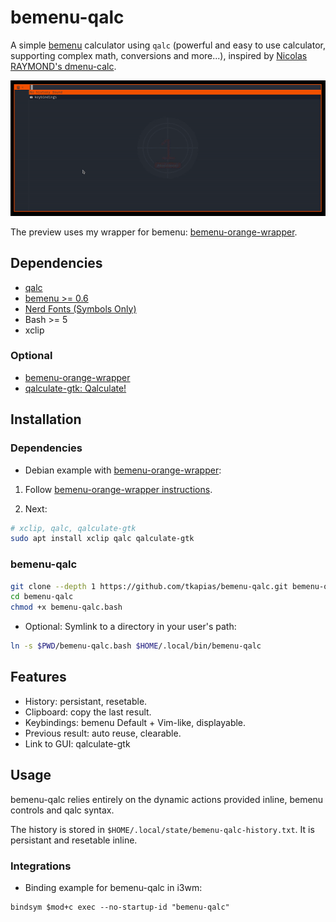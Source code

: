 # bemenu-qalc

A simple [bemenu](https://github.com/Cloudef/bemenu) calculator using `qalc` (powerful and easy to use calculator, supporting complex math, conversions and more...),  inspired by [Nicolas RAYMOND's dmenu-calc](https://github.com/Helcoume/dmenu-calc).

![preview](assets/preview.gif)

The preview uses my wrapper for bemenu: [bemenu-orange-wrapper](https://github.com/tkapias/bemenu-orange-wrapper).

## Dependencies

- [qalc](https://github.com/Qalculate/libqalculate)
- [bemenu >= 0.6](https://github.com/Cloudef/bemenu)
- [Nerd Fonts (Symbols Only)](https://github.com/ryanoasis/nerd-fonts/releases/latest)
- Bash >= 5
- xclip

### Optional

- [bemenu-orange-wrapper](https://github.com/tkapias/bemenu-orange-wrapper)
- [qalculate-gtk: Qalculate!](https://github.com/Qalculate/qalculate-gtk)

## Installation

### Dependencies

- Debian example with [bemenu-orange-wrapper](https://github.com/tkapias/bemenu-orange-wrapper):

1. Follow [bemenu-orange-wrapper instructions](https://github.com/tkapias/bemenu-orange-wrapper?tab=readme-ov-file#installation).

2. Next:

``` bash
# xclip, qalc, qalculate-gtk
sudo apt install xclip qalc qalculate-gtk
```

### bemenu-qalc

```bash
git clone --depth 1 https://github.com/tkapias/bemenu-qalc.git bemenu-qalc
cd bemenu-qalc
chmod +x bemenu-qalc.bash
```

- Optional: Symlink to a directory in your user's path:

```bash
ln -s $PWD/bemenu-qalc.bash $HOME/.local/bin/bemenu-qalc
```

## Features

- History: persistant, resetable.
- Clipboard: copy the last result.
- Keybindings: bemenu Default + Vim-like, displayable.
- Previous result: auto reuse, clearable.
- Link to GUI: qalculate-gtk

## Usage

bemenu-qalc relies entirely on the dynamic actions provided inline, bemenu controls and qalc syntax.

The history is stored in `$HOME/.local/state/bemenu-qalc-history.txt`. It is persistant and resetable inline.

### Integrations

- Binding example for bemenu-qalc in i3wm:

```i3wm
bindsym $mod+c exec --no-startup-id "bemenu-qalc"
```

